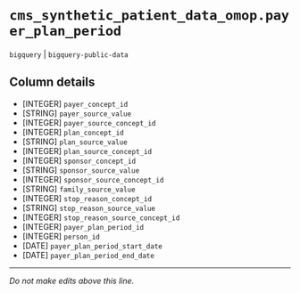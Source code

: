 # `cms_synthetic_patient_data_omop.payer_plan_period`
`bigquery` | `bigquery-public-data`

## Column details
* [INTEGER]   `payer_concept_id`
* [STRING]    `payer_source_value`
* [INTEGER]   `payer_source_concept_id`
* [INTEGER]   `plan_concept_id`
* [STRING]    `plan_source_value`
* [INTEGER]   `plan_source_concept_id`
* [INTEGER]   `sponsor_concept_id`
* [STRING]    `sponsor_source_value`
* [INTEGER]   `sponsor_source_concept_id`
* [STRING]    `family_source_value`
* [INTEGER]   `stop_reason_concept_id`
* [STRING]    `stop_reason_source_value`
* [INTEGER]   `stop_reason_source_concept_id`
* [INTEGER]   `payer_plan_period_id`
* [INTEGER]   `person_id`
* [DATE]      `payer_plan_period_start_date`
* [DATE]      `payer_plan_period_end_date`

-------------------------------------------------------------------------------
*Do not make edits above this line.*
